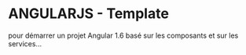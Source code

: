# ANGULARJS - Template 

pour démarrer un projet Angular 1.6 basé sur les composants et sur les services...